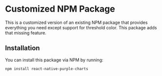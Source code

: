 # Customized NPM Package

This is a customized version of an existing NPM package that provides everything you need except support for threshold color. This package adds that missing feature.

## Installation

You can install this package via NPM by running:

```bash
npm install react-native-purple-charts